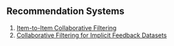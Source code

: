 Recommendation Systems
----------------------
1. [Item-to-Item Collaborative Filtering](https://www.cs.umd.edu/~samir/498/Amazon-Recommendations.pdf)
2. [Collaborative Filtering for Implicit Feedback Datasets](http://yifanhu.net/PUB/cf.pdf)
